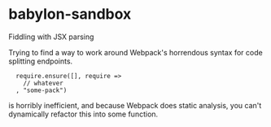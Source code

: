 # babylon-sandbox
Fiddling with JSX parsing

Trying to find a way to work around Webpack's horrendous syntax for code splitting endpoints.

```
  require.ensure([], require =>
    // whatever
  , "some-pack")
```

is horribly inefficient, and because Webpack does static analysis, you can't dynamically refactor this into some function.
